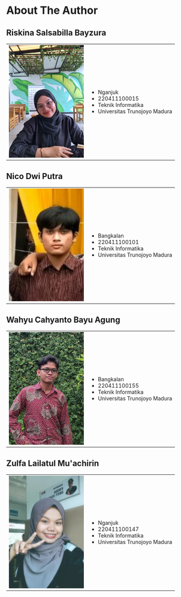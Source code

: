 <style>
  img {
    width: 200px;
    height: 300px;
    object-fit: cover;
  }
</style>

# About The Author

## Riskina Salsabilla Bayzura
<table>
<tr>
  <td>
    <img src="abil.jpg" alt="image">
  </td>
  <td>
    <ul>
      <li> Nganjuk</li>
      <li> 220411100015</li>
      <li> Teknik Informatika</li>
      <li> Universitas Trunojoyo Madura</li>
    </ul>
  </td>
</tr>
</table>

## Nico Dwi Putra
<table>
<tr>
  <td>
    <img src="nico.jpg" alt="image">
  </td>
  <td>
    <ul>
      <li> Bangkalan</li>
      <li> 220411100101</li>
      <li> Teknik Informatika</li>
      <li> Universitas Trunojoyo Madura</li>
    </ul>
  </td>
</tr>
</table>

## Wahyu Cahyanto Bayu Agung
<table>
<tr>
  <td>
    <img src="wahyu.jpg" alt="image">
  </td>
  <td>
    <ul>
      <li> Bangkalan</li>
      <li> 220411100155</li>
      <li> Teknik Informatika</li>
      <li> Universitas Trunojoyo Madura</li>
    </ul>
  </td>
</tr>
</table>

## Zulfa Lailatul Mu'achirin
<table>
<tr>
  <td>
    <img src="zulfa.jpeg" alt="image">
  </td>
  <td>
    <ul>
      <li> Nganjuk</li>
      <li> 220411100147</li>
      <li> Teknik Informatika</li>
      <li> Universitas Trunojoyo Madura</li>
    </ul>
  </td>
</tr>
</table>